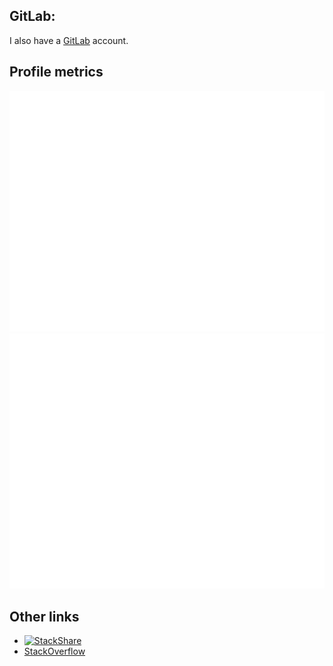 ## GitLab:

I also have a [GitLab](https://gitlab.com/JaanJah) account.

## Profile metrics

![Metrics](/github-metrics.svg)
![Achievements](/metrics.plugin.achievements.svg)

## Other links

- [![StackShare](http://img.shields.io/badge/tech-stack-0690fa.svg?style=flat)](https://stackshare.io/jaanjah/personal-stack)
- [StackOverflow](https://stackoverflow.com/users/11144073/jaan)
